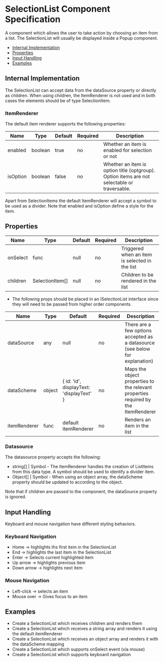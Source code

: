 # SelectionList Component Specification

A component which allows the user to take action by choosing an item from a list. The SelectionList will usually be displayed inside a Popup component.

* [Internal Implementation](#internal-implementation)
* [Properties](#properties)
* [Input Handling](#input-handling)
* [Examples](#examples)

## Internal Implementation

The SelectionList can accept data from the dataSource property or directly as children. When using children, the ItemRenderer is not used and in both cases the elements should be of type SelectionItem.

### ItemRenderer

The default item renderer supports the following properties:

| Name | Type | Default | Required | Description |
| -- | -- | -- | -- | -- |
| enabled | boolean | true | no | Whether an item is enabled for selection or not |
| isOption | boolean | false | no | Whether an item is option title (optgroup). Option items are not selectable or traversable. |

Apart from SelectionItems the default ItemRenderer will accept a symbol to be used as a divider. Note that enabled and isOption define a style for the item.

## Properties

| Name | Type | Default | Required | Description |
| -- | -- | -- | -- | -- |
| onSelect | func | null | no | Triggered when an item is selected in the list |
| children | SelectionItem[] | null | no | Children to be rendered in the list |

* The following props should be placed in an ISelectionList interface since they will need to be passed from higher order components.

| Name | Type | Default | Required | Description |
| -- | -- | -- | -- | -- |
| dataSource | any | null | no | There are a few options accepted as a datasource (see below for explanation) |
| dataScheme | object | { id: 'id', displayText: 'displayText' } | no | Maps the object properties to the relevant properties required by the ItemRenderer |
| itemRenderer | func | default itemRenderer | no | Renders an item in the list |

### Datasource

The datasource property accepts the following:
* string[] | Symbol - The ItemRenderer handles the creation of ListItems from this data type. A symbol should be used to identify a divider item.
* Object[] | Symbol - When using an object array, the dataScheme property should be updated to according to the object.

Note that if children are passed to the component, the dataSource property is ignored.

## Input Handling

Keyboard and mouse navigation have different styling behaviors.

### Keyboard Navigation

* Home -> highlights ths first item in the SelectionList
* End -> highlights the last item in the SelectionList
* Enter -> Selects current highlighted item
* Up arrow -> highlights previous item
* Down arrow -> highlights next item

### Mouse Navigation

* Left-click -> selects an item
* Mouse over -> Gives focus to an item

## Examples

* Create a SelectionList which receives children and renders them
* Create a SelectionList which receives a string array and renders it using the default itemRenderer
* Create a SelectionList which receives an object array and renders it with the dataScheme mapping
* Create a SelectionList which supports onSelect event (via mouse)
* Create a SelectionList which supports keyboard navigation
